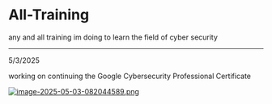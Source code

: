 # All-Training
any and all training im doing to learn the field of cyber security

---------------------

5/3/2025

working on continuing the Google Cybersecurity Professional Certificate

[![image-2025-05-03-082044589.png](https://i.postimg.cc/Z5GWmgZW/image-2025-05-03-082044589.png)](https://postimg.cc/pmBWYsmv)
